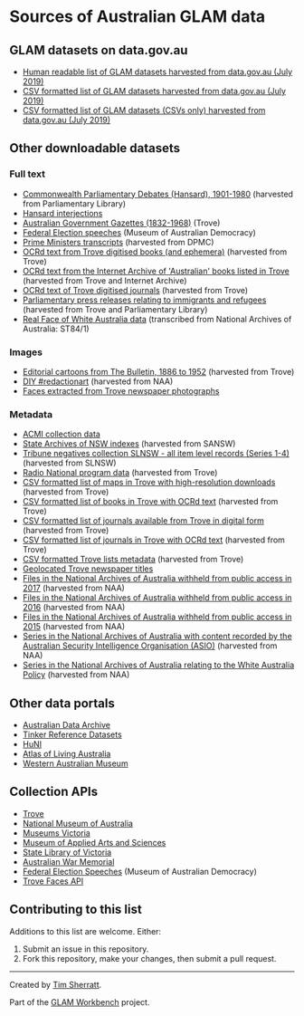 # Sources of Australian GLAM data

## GLAM datasets on data.gov.au

* [Human readable list of GLAM datasets harvested from data.gov.au (July 2019)](glam_datasets_from_datagovau.md)
* [CSV formatted list of GLAM datasets harvested from data.gov.au (July 2019)](https://github.com/GLAM-Workbench/ozglam-data/blob/master/glam_datasets_all_formats_from_datagovau.csv)
* [CSV formatted list of GLAM datasets (CSVs only) harvested from data.gov.au (July 2019)](https://github.com/GLAM-Workbench/ozglam-data/blob/master/glam_datasets_csvs_from_datagovau.csv)

## Other downloadable datasets

### Full text

* [Commonwealth Parliamentary Debates (Hansard), 1901-1980](https://github.com/GLAM-Workbench/glam-data-list.git) (harvested from Parliamentary Library)
* [Hansard interjections](https://github.com/wragge/hansard-interjections)
* [Australian Government Gazettes (1832-1968)](https://help.nla.gov.au/trove/the-australian-government-gazettes-1832-1968) (Trove)
* [Federal Election speeches](https://electionspeeches.moadoph.gov.au/explore) (Museum of Australian Democracy)
* [Prime Ministers transcripts](https://github.com/wragge/pm-transcripts) (harvested from DPMC)
* [OCRd text from Trove digitised books (and ephemera)](https://glam-workbench.github.io/trove-books/#ocrd-text-from-trove-books-and-ephemera) (harvested from Trove)
* [OCRd text from the Internet Archive of 'Australian' books listed in Trove](https://glam-workbench.github.io/trove-books/#ocrd-text-from-the-internet-archive-of-australian-books-listed-in-trove) (harvested from Trove and Internet Archive)
* [OCRd text of Trove digitised journals](https://glam-workbench.github.io/trove-journals/#ocrd-text-from-trove-digitised-journals) (harvested from Trove)
* [Parliamentary press releases relating to immigrants and refugees](https://glam-workbench.github.io/trove-journals/#politicians-talking-about-immigrants-and-refugees) (harvested from Trove and Parliamentary Library)
* [Real Face of White Australia data](https://github.com/wragge/realface-data) (transcribed from National Archives of Australia: ST84/1)

### Images

* [Editorial cartoons from The Bulletin, 1886 to 1952](https://glam-workbench.github.io/trove-journals/#editorial-cartoons-from-the-bulletin-1886-to-1952) (harvested from Trove)
* [DIY #redactionart](https://github.com/wragge/diy-redactionart) (harvested from NAA)
* [Faces extracted from Trove newspaper photographs](https://doi.org/10.6084/m9.figshare.1439432.v1)

### Metadata

* [ACMI collection data](https://github.com/ACMILabs/collection)
* [State Archives of NSW indexes](https://github.com/wragge/srnsw-indexes) (harvested from SANSW)
* [Tribune negatives collection SLNSW - all item level records (Series 1-4)](https://doi.org/10.6084/m9.figshare.5971210.v1) (harvested from SLNSW)
* [Radio National program data](https://github.com/wragge/radio-national-data) (harvested from Trove)
* [CSV formatted list of maps in Trove with high-resolution downloads](https://glam-workbench.github.io/trove-maps/#csv-formatted-list-of-maps-with-high-resolution-downloads) (harvested from Trove)
* [CSV formatted list of books in Trove with OCRd text](https://glam-workbench.github.io/trove-books/#csv-formatted-list-of-books-with-ocrd-text) (harvested from Trove)
* [CSV formatted list of journals available from Trove in digital form](https://glam-workbench.github.io/trove-journals/#csv-formatted-list-of-journals-available-from-trove-in-digital-form) (harvested from Trove)
* [CSV formatted list of journals in Trove with OCRd text](https://glam-workbench.github.io/trove-journals/#csv-formatted-list-of-journals-with-ocrd-text) (harvested from Trove)
* [CSV formatted Trove lists metadata](https://glam-workbench.github.io/trove-lists/#trove-lists-metadata) (harvested from Trove)
* [Geolocated Trove newspaper titles](https://docs.google.com/spreadsheets/d/1rURriHBSf3MocI8wsdl1114t0YeyU0BVSXWeg232MZs/edit?usp=sharing)
* [Files in the National Archives of Australia withheld from public access in 2017](https://doi.org/10.6084/m9.figshare.5900125.v1) (harvested from NAA)
* [Files in the National Archives of Australia withheld from public access in 2016](https://doi.org/10.6084/m9.figshare.4530851.v1) (harvested from NAA)
* [Files in the National Archives of Australia withheld from public access in 2015](https://doi.org/10.6084/m9.figshare.2060052.v1) (harvested from NAA)
* [Series in the National Archives of Australia with content recorded by the Australian Security Intelligence Organisation (ASIO)](https://glam-workbench.github.io/naa-asio/#data) (harvested from NAA)
* [Series in the National Archives of Australia relating to the White Australia Policy](https://glam-workbench.github.io/naa-wap/#data) (harvested from NAA)

## Other data portals

* [Australian Data Archive](https://ada.edu.au/)
* [Tinker Reference Datasets](https://tinker.edu.au/data/available-datasets/)
* [HuNI](https://huni.net.au/)
* [Atlas of Living Australia](https://www.ala.org.au/)
* [Western Australian Museum](http://data.museum.wa.gov.au/search/type/dataset)

## Collection APIs

* [Trove](https://help.nla.gov.au/trove/building-with-trove/api)
* [National Museum of Australia](https://www.nma.gov.au/about/our-collection/our-apis)
* [Museums Victoria](https://collections.museumvictoria.com.au/developers)
* [Museum of Applied Arts and Sciences](https://api.maas.museum/docs)
* [State Library of Victoria](http://api.slv.vic.gov.au/)
* [Australian War Memorial](https://api.awm.gov.au/#introduction)
* [Federal Election Speeches](https://electionspeeches.moadoph.gov.au/explore) (Museum of Australian Democracy)
* [Trove Faces API](https://faceapi.herokuapp.com/)

## Contributing to this list

Additions to this list are welcome. Either:

1. Submit an issue in this repository.
2. Fork this repository, make your changes, then submit a pull request.

----

Created by [Tim Sherratt](https://timsherratt.org).

Part of the [GLAM Workbench](https://glam-workbench.github.io/) project.
